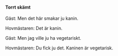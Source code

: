 #### Torrt skämt

Gäst: Men det här smakar ju kanin.

Hovmästaren: Det är kanin.

Gäst: Men jag ville ju ha vegetariskt.

Hovmästaren: Du fick ju det. Kaninen är vegetarisk.
